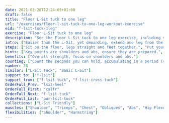 ```yaml
---
date: 2021-03-28T12:24:03+01:00
draft: false
title: "Floor L-Sit tuck to one leg"
url: "/exercises/floor-l-sit-tuck-to-one-leg-workout-exercise"
eid: "f-lsit-tuck-1leg"
exercise: "Floor L-Sit tuck to one leg"
description: "See the Floor L-Sit tuck to one leg exercise, including video demonstration, instructions on how-to perform, benefits, activated body parts and related exercises."
intro: ["Easier than the L-Sit, yet demanding, extend one leg from the tuck position involves the same muscles. See it as an intermediate exercise, while practicing toward the L-Sit."]
steps: ["Sit on the floor, legs straight and feet together.", "Put your hands on the floor, near the hips.", "Press your shoulders down with your arms straight so that the hips stays of the ground.", "While pressing shoulders down, your head should be as far as possible from the shoulders.", "Raise your knees to the chest so that your feet stay off the ground.", "This Tucked L-Sit position is your starting point.", "Extend one leg without touching the ground.", "After a few seconds, bend the knee again, returning to the starting position.", "Now extend the other leg."]
hints: ["Key points are shoulders and abs, ensure they are prepared.", "Other muscles are also involved, this is a complete exercise.", "When starting, to be able to straighten the leg for a minimal duration and bring it back is already a great exercise."]
benefits: ["Overall strength, focus on shoulders and abs."]
counting: ["Count the seconds you can hold, accumulating in a period (session, day, week).", "Set an accumulated goal for a workout session, say 60secs, and do the necessary repetitions to reach that goal."]
number: 38
similar: ["L-Sit Tuck", "Basic L-Sit"]
support_to: ["f-lsit"]
support_from: ["f-lsit-tuck", "f-lsit-cross-tuck"]
OrderFull_Prev: "lsit-heel"
OrderFull_First: "calfr"
OrderFull_Next: "f-lsit-tuck"
OrderFull_Last: "par-lsit-tuck"
collections: ["L-Sit Friendly"]
muscles: ["Shoulder", "Triceps", "Chest", "Obliques", "Abs", "Hip Flexor", "Quads"]
flexibilities: ["Shoulder", "Harmstring"]
---
```

